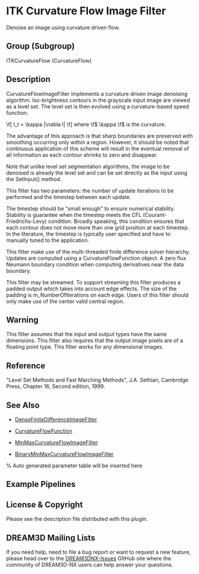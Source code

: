 # ITK Curvature Flow Image Filter

Denoise an image using curvature driven flow.

## Group (Subgroup)

ITKCurvatureFlow (CurvatureFlow)

## Description

CurvatureFlowImageFilter implements a curvature driven image denoising algorithm. Iso-brightness contours in the grayscale input image are viewed as a level set. The level set is then evolved using a curvature-based speed function:

 \f[ I_t = \kappa |\nabla I| \f] where \f$ \kappa \f$ is the curvature.

The advantage of this approach is that sharp boundaries are preserved with smoothing occurring only within a region. However, it should be noted that continuous application of this scheme will result in the eventual removal of all information as each contour shrinks to zero and disappear.

Note that unlike level set segmentation algorithms, the image to be denoised is already the level set and can be set directly as the input using the SetInput() method.

This filter has two parameters: the number of update iterations to be performed and the timestep between each update.

The timestep should be "small enough" to ensure numerical stability. Stability is guarantee when the timestep meets the CFL (Courant-Friedrichs-Levy) condition. Broadly speaking, this condition ensures that each contour does not move more than one grid position at each timestep. In the literature, the timestep is typically user specified and have to manually tuned to the application.

This filter make use of the multi-threaded finite difference solver hierarchy. Updates are computed using a CurvatureFlowFunction object. A zero flux Neumann boundary condition when computing derivatives near the data boundary.

This filter may be streamed. To support streaming this filter produces a padded output which takes into account edge effects. The size of the padding is m_NumberOfIterations on each edge. Users of this filter should only make use of the center valid central region.

## Warning

This filter assumes that the input and output types have the same dimensions. This filter also requires that the output image pixels are of a floating point type. This filter works for any dimensional images.

## Reference

"Level Set Methods and Fast Marching Methods", J.A. Sethian, Cambridge Press, Chapter 16, Second edition, 1999.

## See Also

- [DenseFiniteDifferenceImageFilter](https://itk.org/Doxygen/html/classitk_1_1DenseFiniteDifferenceImageFilter.html)

- [CurvatureFlowFunction](https://itk.org/Doxygen/html/classitk_1_1CurvatureFlowFunction.html)

- [MinMaxCurvatureFlowImageFilter](https://itk.org/Doxygen/html/classitk_1_1MinMaxCurvatureFlowImageFilter.html)

- [BinaryMinMaxCurvatureFlowImageFilter](https://itk.org/Doxygen/html/classitk_1_1BinaryMinMaxCurvatureFlowImageFilter.html)


% Auto generated parameter table will be inserted here

## Example Pipelines

## License & Copyright

Please see the description file distributed with this plugin.

## DREAM3D Mailing Lists

If you need help, need to file a bug report or want to request a new feature, please head over to the [DREAM3DNX-Issues](https://github.com/BlueQuartzSoftware/DREAM3DNX-Issues/discussions) GItHub site where the community of DREAM3D-NX users can help answer your questions.

